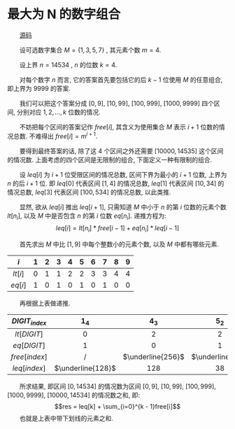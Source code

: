 # 最大为 N 的数字组合

&emsp;&emsp;[源码](./solution.c)

&emsp;&emsp;设可选数字集合 $M = \lbrace 1, 3, 5, 7 \rbrace$ , 其元素个数 $m = 4$.

&emsp;&emsp;设上界 $n = 14534$ , $n$ 的位数 $k = 4$.

&emsp;&emsp;对每个数字 $n$ 而言, 它的答案首先要包括它的后 $k-1$ 位使用 $M$ 的任意组合, 即上界为 $9999$ 的答案.

&emsp;&emsp;我们可以把这个答案分成 $[0, 9]$, $[10, 99]$, $[100, 999]$, $[1000, 9999]$ 四个区间, 分别对应 $1, 2, ..., k$ 位数的情况.

&emsp;&emsp;不妨把每个区间的答案记作 $free[i]$, 其含义为使用集合 $M$ 表示 $i + 1$ 位数的情况总数. 不难得出 $free[i] = m ^ {i + 1}$.

&emsp;&emsp;要得到最终答案的话, 除了这 $4$ 个区间之外还需要 $[10000, 14535]$ 这个区间的情况数. 上面考虑的四个区间是无限制的组合, 下面定义一种有限制的组合.

&emsp;&emsp;设 $leq[i]$ 为 $i + 1$ 位受限区间的情况总数, 区间下界为最小的 $i + 1$ 位数, 上界为 $n$ 的后 $i + 1$ 位. 即 $leq[0]$ 代表区间 $[1, 4]$ 的情况总数, $leq[1]$ 代表区间 $[10, 34]$ 的情况总数, $leq[3]$ 代表区间 $[100, 534]$ 的情况总数, 以此类推.

&emsp;&emsp;显然, 欲从 $leq[i]$ 推出 $leq[i + 1]$, 只需知道 $M$ 中小于 $n$ 的第 $i$ 位数的元素个数 $lt[n_i]$, 以及 $M$ 中是否包含 $n$ 的第 $i$ 位数 $eq[n_i]$. 递推方程为:
$$leq[i] = lt[n_i] * free[i - 1] + eq[n_i] * leq[i - 1]$$

&emsp;&emsp;首先求出 $M$ 中比 $[1, 9]$ 中每个整数小的元素个数, 以及 $M$ 中都有哪些元素.

|$i$    |$1$|$2$|$3$|$4$|$5$|$6$|$7$|$8$|$9$|
|:-----:|:-:|:-:|:-:|:-:|:-:|:-:|:-:|:-:|:-:|
|$lt[i]$|$0$|$1$|$1$|$2$|$2$|$3$|$3$|$4$|$4$|
|$eq[i]$|$1$|$0$|$1$|$0$|$1$|$0$|$1$|$0$|$0$|

&emsp;&emsp;再根据上表做递推.

|$DIGIT_{index}$|$1_4$|$4_3$|$5_2$|$3_1$|$4_0$|
|:-------------:|:---:|:---:|:---:|:---:|:---:|
|$lt[DIGIT]$    |$0$  |$2$  |$2$  |$1$  |$2$  |
|$eq[DIGIT]$    |$1$  |$0$  |$1$  |$1$  |$0$  |
|$free[index]$|$/$|$\underline{256}$|$\underline{64}$|$\underline{16}$|$\underline{4}$|
|$leq[index]$|$\underline{128}$|$128$|$38$|$6$|$2$|

&emsp;&emsp;所求结果, 即区间 $[0, 14534]$ 的情况数为区间 $[0, 9]$, $[10, 99]$, $[100, 999]$, $[1000, 9999]$, $[10000, 14534]$ 的情况数之和, 即:
$$res = leq[k] + \sum_{i=0}^{k - 1}free[i]$$
&emsp;&emsp;也就是上表中带下划线的元素之和.
